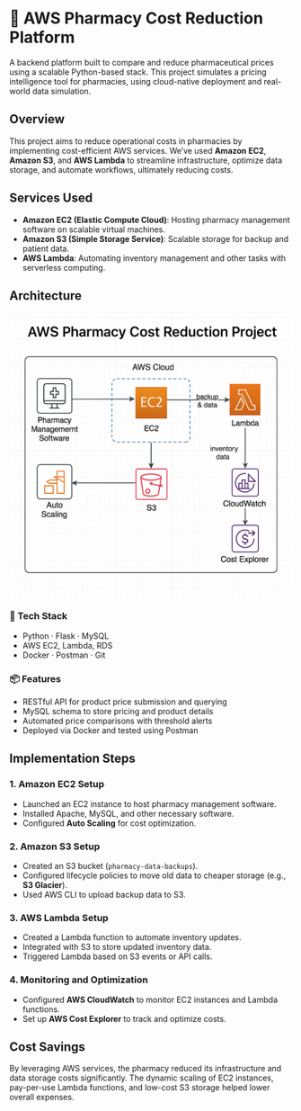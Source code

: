 # 💊 AWS Pharmacy Cost Reduction Platform

A backend platform built to compare and reduce pharmaceutical prices using a scalable Python-based stack. This project simulates a pricing intelligence tool for pharmacies, using cloud-native deployment and real-world data simulation.

## Overview

This project aims to reduce operational costs in pharmacies by implementing cost-efficient AWS services. We’ve used **Amazon EC2**, **Amazon S3**, and **AWS Lambda** to streamline infrastructure, optimize data storage, and automate workflows, ultimately reducing costs.

## Services Used

- **Amazon EC2 (Elastic Compute Cloud)**: Hosting pharmacy management software on scalable virtual machines.
- **Amazon S3 (Simple Storage Service)**: Scalable storage for backup and patient data.
- **AWS Lambda**: Automating inventory management and other tasks with serverless computing.

## Architecture

![AWS Architecture Diagram](./architecture-diagram/architecture.png)

### 🔧 Tech Stack
- Python · Flask · MySQL
- AWS EC2, Lambda, RDS
- Docker · Postman · Git

### 📦 Features
- RESTful API for product price submission and querying
- MySQL schema to store pricing and product details
- Automated price comparisons with threshold alerts
- Deployed via Docker and tested using Postman

## Implementation Steps

### 1. **Amazon EC2 Setup**

- Launched an EC2 instance to host pharmacy management software.
- Installed Apache, MySQL, and other necessary software.
- Configured **Auto Scaling** for cost optimization.

### 2. **Amazon S3 Setup**

- Created an S3 bucket (`pharmacy-data-backups`).
- Configured lifecycle policies to move old data to cheaper storage (e.g., **S3 Glacier**).
- Used AWS CLI to upload backup data to S3.

### 3. **AWS Lambda Setup**

- Created a Lambda function to automate inventory updates.
- Integrated with S3 to store updated inventory data.
- Triggered Lambda based on S3 events or API calls.

### 4. **Monitoring and Optimization**

- Configured **AWS CloudWatch** to monitor EC2 instances and Lambda functions.
- Set up **AWS Cost Explorer** to track and optimize costs.

## Cost Savings

By leveraging AWS services, the pharmacy reduced its infrastructure and data storage costs significantly. The dynamic scaling of EC2 instances, pay-per-use Lambda functions, and low-cost S3 storage helped lower overall expenses.
